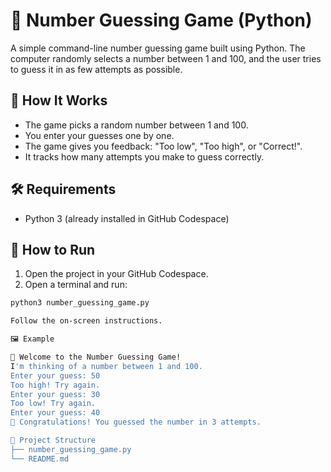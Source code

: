 # 🎯 Number Guessing Game (Python)

A simple command-line number guessing game built using Python. The computer randomly selects a number between 1 and 100, and the user tries to guess it in as few attempts as possible.

## 🧠 How It Works

- The game picks a random number between 1 and 100.
- You enter your guesses one by one.
- The game gives you feedback: "Too low", "Too high", or "Correct!".
- It tracks how many attempts you make to guess correctly.

## 🛠️ Requirements

- Python 3 (already installed in GitHub Codespace)

## 🚀 How to Run

1. Open the project in your GitHub Codespace.
2. Open a terminal and run:

```bash
python3 number_guessing_game.py

Follow the on-screen instructions.

🖼️ Example

🎯 Welcome to the Number Guessing Game!
I'm thinking of a number between 1 and 100.
Enter your guess: 50
Too high! Try again.
Enter your guess: 30
Too low! Try again.
Enter your guess: 40
🎉 Congratulations! You guessed the number in 3 attempts.

📁 Project Structure
├── number_guessing_game.py
└── README.md

